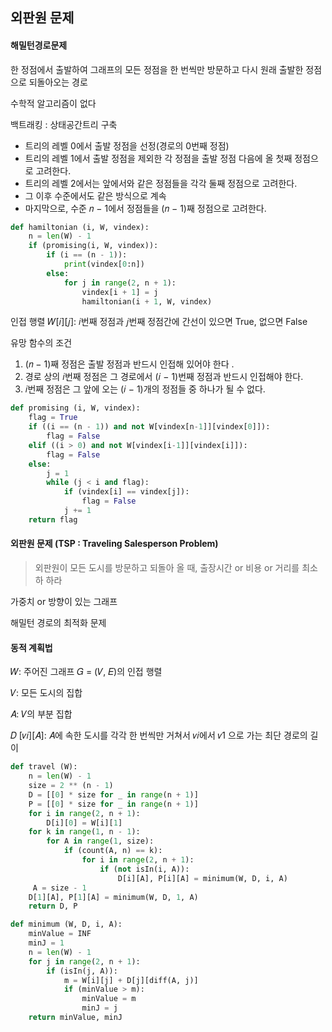 ## 외판원 문제



#### 해밀턴경로문제

한 정점에서 출발하여 그래프의 모든 정점을 한 번씩만 방문하고 다시 원래 출발한 정점으로 되돌아오는 경로

수학적 알고리즘이 없다

백트래킹 : 상태공간트리 구축 

- 트리의 레벨 0에서 출발 정점을 선정(경로의 0번째 정점)
- 트리의 레벨 1에서 출발 정점을 제외한 각 정점을 출발 정점 다음에 올 첫째 정점으로 고려한다.
- 트리의 레벨 2에서는 앞에서와 같은 정점들을 각각 둘째 정점으로 고려한다.
- 그 이후 수준에서도 같은 방식으로 계속
- 마지막으로, 수준 𝑛 − 1에서 정점들을 (𝑛 − 1)째 정점으로 고려한다. 

```python
def hamiltonian (i, W, vindex):
	n = len(W) - 1
	if (promising(i, W, vindex)):
		if (i == (n - 1)):
			print(vindex[0:n])
		else:
			for j in range(2, n + 1):
				vindex[i + 1] = j
				hamiltonian(i + 1, W, vindex)
```

인접 행렬 𝑊[𝑖]\[𝑗]: 𝑖번째 정점과 𝑗번째 정점간에 간선이 있으면 True, 없으면 False

유망 함수의 조건

1. (𝑛 − 1)째 정점은 출발 정점과 반드시 인접해 있어야 한다 . 
2. 경로 상의 𝑖번째 정점은 그 경로에서 (𝑖 − 1)번째 정점과 반드시 인접해야 한다.
3. 𝑖번째 정점은 그 앞에 오는 (𝑖 − 1)개의 정점들 중 하나가 될 수 없다.

```python
def promising (i, W, vindex):
	flag = True
	if ((i == (n - 1)) and not W[vindex[n-1]][vindex[0]]):
		flag = False
	elif ((i > 0) and not W[vindex[i-1]][vindex[i]]):
		flag = False
	else:
		j = 1
		while (j < i and flag):
			if (vindex[i] == vindex[j]):
				flag = False
			j += 1
	return flag
```



#### 외판원 문제 (TSP : Traveling Salesperson Problem)

> 외판원이 모든 도시를 방문하고 되돌아 올 때, 출장시간 or 비용 or 거리를 최소하 하라

가중치 or 방향이 있는 그래프

해밀턴 경로의 최적화 문제

#### 동적 계획법

𝑊: 주어진 그래프 𝐺 = (𝑉, 𝐸)의 인접 행렬

𝑉: 모든 도시의 집합

𝐴: 𝑉의 부분 집합

𝐷 [𝑣𝑖]\[𝐴]: 𝐴에 속한 도시를 각각 한 번씩만 거쳐서 𝑣𝑖에서 𝑣1 으로 가는 최단 경로의 길이

```python
def travel (W):
	n = len(W) - 1
	size = 2 ** (n - 1)
	D = [[0] * size for _ in range(n + 1)]
	P = [[0] * size for _ in range(n + 1)]
	for i in range(2, n + 1):
		D[i][0] = W[i][1]
	for k in range(1, n - 1):
		for A in range(1, size):
			if (count(A, n) == k):
				for i in range(2, n + 1):
					if (not isIn(i, A)):
						D[i][A], P[i][A] = minimum(W, D, i, A)
     A = size - 1
	D[1][A], P[1][A] = minimum(W, D, 1, A)
	return D, P

def minimum (W, D, i, A):
	minValue = INF
	minJ = 1
	n = len(W) - 1
	for j in range(2, n + 1):
		if (isIn(j, A)):
			m = W[i][j] + D[j][diff(A, j)]
			if (minValue > m):
				minValue = m
				minJ = j
	return minValue, minJ	
```

